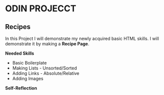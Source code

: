 ODIN PROJECCT
=============
Recipes
-------
In this Project I will demonstrate my newly acquired basic HTML skills.
I will demonstrate it by making a **Recipe Page**.

**Needed Skills**
* Basic Boilerplate
* Making Lists - Unsorted/Sorted
* Adding Links - Absolute/Relative
* Adding Images

**Self-Reflection**

